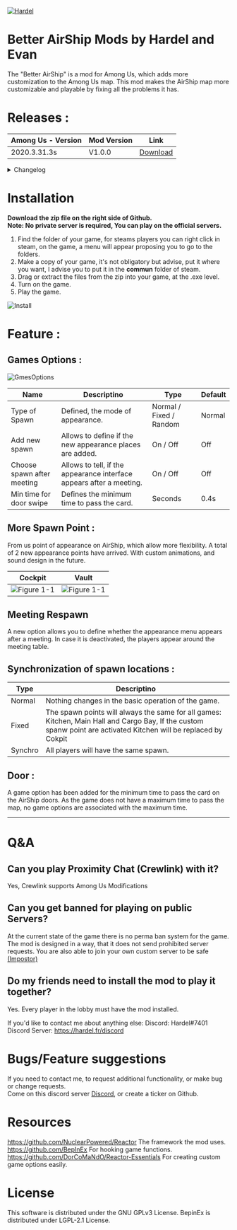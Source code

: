 [![Hardel](https://discord.com/assets/e4923594e694a21542a489471ecffa50.svg)](https://discord.gg/AP9axbXXNC)

# Better AirShip Mods by Hardel and Evan

The "Better AirShip" is a mod for Among Us, which adds more customization to the Among Us map.
This mod makes the AirShip map more customizable and playable by fixing all the problems it has.

# Releases :
| Among Us - Version| Mod Version | Link |
|----------|-------------|-----------------|
| 2020.3.31.3s | V1.0.0 | [Download](https://github.com/Evan91380/BetterAirShip/releases/download/v1/Among.Us.zip) |
<details> <summary>Changelog</summary>
# Inital Version

No Changelog here for the moment.
</details>

# Installation
**Download the zip file on the right side of Github.**  
**Note: No private server is required, You can play on the official servers.**  
1. Find the folder of your game, for steams players you can right click in steam, on the game, a menu will appear proposing you to go to the folders.
2. Make a copy of your game, it's not obligatory but advise, put it where you want, I advise you to put it in the __commun__ folder of steam.
3. Drag or extract the files from the zip into your game, at the .exe level.
4. Turn on the game.
5. Play the game.

![Install](https://i.imgur.com/pvBAyZN.png)
# Feature :

## Games Options :
![GmesOptions](https://cdn.discordapp.com/attachments/720974768806821898/829726593692991598/Screenshot_6.png)

| Name | Descriptino | Type | Default |
|----------|-------------|-------------|-------------|
| Type of Spawn | Defined, the mode of appearance. | Normal / Fixed / Random | Normal
| Add new spawn | Allows to define if the new appearance places are added. | On / Off | Off
| Choose spawn after meeting | Allows to tell, if the appearance interface appears after a meeting. | On / Off | Off |
| Min time for door swipe | Defines the minimum time to pass the card. | Seconds | 0.4s


## More Spawn Point :
From us point of appearance on AirShip, which allow more flexibility.
A total of 2 new appearance points have arrived.
With custom animations, and sound design in the future.

| Cockpit | Vault |
|----------|:-------------:|
| ![Figure 1-1](https://cdn.discordapp.com/attachments/720974768806821898/829723251147276328/Screenshot_4.png) | ![Figure 1-1](https://cdn.discordapp.com/attachments/813549021675257926/829400582610616400/Screenshot_5.png) |

## Meeting Respawn
A new option allows you to define whether the appearance menu appears after a meeting.
In case it is deactivated, the players appear around the meeting table.

## Synchronization of spawn locations :
| Type | Descriptino |
|----------|-------------|
| Normal | Nothing changes in the basic operation of the game. |
| Fixed | The spawn points will always the same for all games: Kitchen, Main Hall and Cargo Bay, If the custom spanw point are activated Kitchen will be replaced by Cokpit |
| Synchro | All players will have the same spawn. |

## Door :
A game option has been added for the minimum time to pass the card on the AirShip doors.
As the game does not have a maximum time to pass the map, no game options are associated with the maximum time.

---------------

# Q&A
## Can you play Proximity Chat (Crewlink) with it?
Yes, Crewlink supports Among Us Modifications

## Can you get banned for playing on public Servers?
At the current state of the game there is no perma ban system for the game. The mod is designed in a way, that it does not send prohibited server requests. You are also able to join your own custom server to be safe [(Impostor)](https://github.com/Impostor/Impostor)

## Do my friends need to install the mod to play it together?
Yes. Every player in the lobby must have the mod installed.

If you'd like to contact me about anything else:
Discord: Hardel#7401
Discord Server: https://hardel.fr/discord

# Bugs/Feature suggestions
If you need to contact me, to request additional functionality, or make bug or change requests.  
Come on this discord server [Discord](https://discord.gg/s2TgC8Uj), or create a ticker on Github.

# Resources
https://github.com/NuclearPowered/Reactor The framework the mod uses.  
https://github.com/BepInEx For hooking game functions.  
https://github.com/DorCoMaNdO/Reactor-Essentials For creating custom game options easily.  

# License
This software is distributed under the GNU GPLv3 License. BepinEx is distributed under LGPL-2.1 License.
